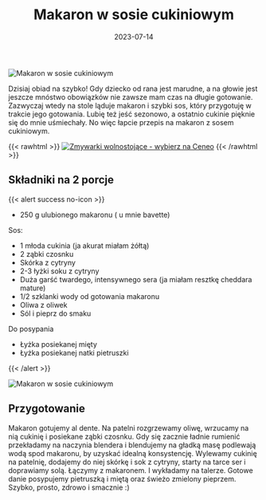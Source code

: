 ﻿---
title: "Makaron w sosie cukiniowym"
date: 2023-07-14
categories:
- dania główne
tags:
- makaron
- bavette
- cukinia

thumbnailImagePosition: "top"
---
![Makaron w sosie cukiniowym](/img/Makaron-w-sosie-cukiniowym/Makaron-w-sosie-cukiniowym-1.jpg)

Dzisiaj obiad na szybko! Gdy dziecko od rana jest marudne, a na głowie jest jeszcze mnóstwo obowiązków nie zawsze mam czas na długie gotowanie. Zazwyczaj wtedy na stole ląduje makaron i szybki sos, który przygotuję w trakcie jego gotowania.
Lubię też jeść sezonowo, a ostatnio cukinie pięknie się do mnie uśmiechały. No więc łapcie przepis na makaron z sosem cukiniowym. 

<!--more-->

{{< rawhtml >}}
<a href="https://www.ceneo.pl/Zmywarki#pid=26977&crid=624474&cid=46110" rel="nofollow" target="_blank"><img alt="Zmywarki wolnostojące - wybierz na Ceneo" src="https://image2.ceneo.pl/data/banners/banner_3459.jpg"></img></a>
{{< /rawhtml >}}

## Składniki na 2 porcje
{{< alert success no-icon >}}
- 250 g ulubionego makaronu ( u mnie bavette)


Sos:
- 1 młoda cukinia (ja akurat miałam żółtą)
- 2 ząbki czosnku
- Skórka z cytryny
- 2-3 łyżki soku z cytryny
- Duża garść twardego, intensywnego sera (ja miałam resztkę cheddara mature)
- 1/2 szklanki wody od gotowania makaronu
- Oliwa z oliwek
- Sól i pieprz do smaku


Do posypania
- Łyżka posiekanej mięty
- Łyżka posiekanej natki pietruszki


{{< /alert >}}

![Makaron w sosie cukiniowym](/img/Makaron-w-sosie-cukiniowym/Makaron-w-sosie-cukiniowym-2.jpg)

## Przygotowanie
Makaron gotujemy al dente.
Na patelni rozgrzewamy oliwę, wrzucamy na nią cukinię i posiekane ząbki czosnku. Gdy się zacznie ładnie rumienić przekładamy na naczynia blendera i blendujemy na gładką masę podlewają wodą spod makaronu, by uzyskać idealną konsystencję. Wylewamy cukinię na patelnię, dodajemy do niej skórkę i sok z cytryny, starty na tarce ser i doprawiamy solą. Łączymy z makaronem. I wykładamy na talerze.
Gotowe danie posypujemy pietruszką i miętą oraz świeżo zmielony pieprzem. Szybko, prosto, zdrowo i smacznie :)

